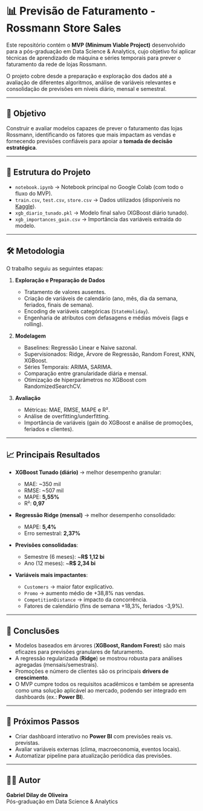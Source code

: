 # 📊 Previsão de Faturamento - Rossmann Store Sales

Este repositório contém o **MVP (Minimum Viable Project)** desenvolvido para a pós-graduação em Data Science & Analytics, cujo objetivo foi aplicar técnicas de aprendizado de máquina e séries temporais para prever o faturamento da rede de lojas Rossmann.  

O projeto cobre desde a preparação e exploração dos dados até a avaliação de diferentes algoritmos, análise de variáveis relevantes e consolidação de previsões em níveis diário, mensal e semestral.

---

## 🚀 Objetivo

Construir e avaliar modelos capazes de prever o faturamento das lojas Rossmann, identificando os fatores que mais impactam as vendas e fornecendo previsões confiáveis para apoiar a **tomada de decisão estratégica**.

---

## 📂 Estrutura do Projeto

- `notebook.ipynb` → Notebook principal no Google Colab (com todo o fluxo do MVP).  
- `train.csv`, `test.csv`, `store.csv` → Dados utilizados (disponíveis no [Kaggle](https://www.kaggle.com/competitions/rossmann-store-sales)).  
- `xgb_diario_tunado.pkl` → Modelo final salvo (XGBoost diário tunado).  
- `xgb_importances_gain.csv` → Importância das variáveis extraída do modelo.  

---

## 🛠️ Metodologia

O trabalho seguiu as seguintes etapas:

1. **Exploração e Preparação de Dados**  
   - Tratamento de valores ausentes.  
   - Criação de variáveis de calendário (ano, mês, dia da semana, feriados, finais de semana).  
   - Encoding de variáveis categóricas (`StateHoliday`).  
   - Engenharia de atributos com defasagens e médias móveis (lags e rolling).  

2. **Modelagem**  
   - Baselines: Regressão Linear e Naive sazonal.  
   - Supervisionados: Ridge, Árvore de Regressão, Random Forest, KNN, XGBoost.  
   - Séries Temporais: ARIMA, SARIMA.  
   - Comparação entre granularidade diária e mensal.  
   - Otimização de hiperparâmetros no XGBoost com RandomizedSearchCV.  

3. **Avaliação**  
   - Métricas: MAE, RMSE, MAPE e R².  
   - Análise de overfitting/underfitting.  
   - Importância de variáveis (gain do XGBoost e análise de promoções, feriados e clientes).  

---

## 📈 Principais Resultados

- **XGBoost Tunado (diário)** → melhor desempenho granular:  
  - MAE: ~350 mil  
  - RMSE: ~507 mil  
  - MAPE: **5,55%**  
  - R²: **0,97**

- **Regressão Ridge (mensal)** → melhor desempenho consolidado:  
  - MAPE: **5,4%**  
  - Erro semestral: **2,37%**  

- **Previsões consolidadas**:  
  - Semestre (6 meses): ~**R$ 1,12 bi**  
  - Ano (12 meses): ~**R$ 2,34 bi**

- **Variáveis mais impactantes**:  
  - `Customers` → maior fator explicativo.  
  - `Promo` → aumento médio de +38,8% nas vendas.  
  - `CompetitionDistance` → impacto da concorrência.  
  - Fatores de calendário (fins de semana +18,3%, feriados -3,9%).  

---

## 📌 Conclusões

- Modelos baseados em árvores (**XGBoost, Random Forest**) são mais eficazes para previsões granulares de faturamento.  
- A regressão regularizada (**Ridge**) se mostrou robusta para análises agregadas (mensais/semestrais).  
- Promoções e número de clientes são os principais **drivers de crescimento**.  
- O MVP cumpre todos os requisitos acadêmicos e também se apresenta como uma solução aplicável ao mercado, podendo ser integrado em dashboards (ex.: **Power BI**).  

---

## 🔮 Próximos Passos

- Criar dashboard interativo no **Power BI** com previsões reais vs. previstas.  
- Avaliar variáveis externas (clima, macroeconomia, eventos locais).  
- Automatizar pipeline para atualização periódica das previsões.  

---

## 👩‍💻 Autor

**Gabriel Dilay de Oliveira**  
Pós-graduação em Data Science & Analytics  

